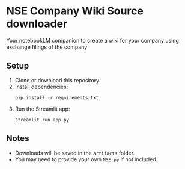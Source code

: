# NSE Company Wiki Source downloader
Your notebookLM companion to create a wiki for your company using exchange filings of the company

## Setup
1. Clone or download this repository.
2. Install dependencies:
   ```
   pip install -r requirements.txt
   ```
3. Run the Streamlit app:
   ```
   streamlit run app.py
   ```

## Notes

- Downloads will be saved in the `artifacts` folder.
- You may need to provide your own `NSE.py` if not included.
